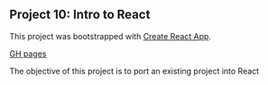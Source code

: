 ## Project 10: Intro to React

This project was bootstrapped with [Create React App](https://github.com/facebook/create-react-app).


[GH pages](https://hmarcos8472.github.io/around-react/index.html)

The objective of this project is to port an existing project into React
